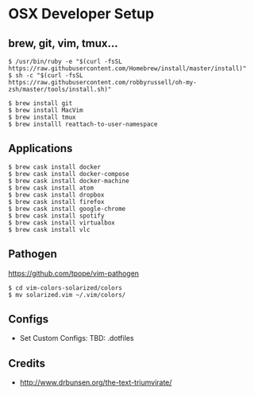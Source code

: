 # OSX Developer Setup

## brew, git, vim, tmux...
```
$ /usr/bin/ruby -e "$(curl -fsSL https://raw.githubusercontent.com/Homebrew/install/master/install)"
$ sh -c "$(curl -fsSL https://raw.githubusercontent.com/robbyrussell/oh-my-zsh/master/tools/install.sh)"

$ brew install git
$ brew install MacVim
$ brew install tmux
$ brew installl reattach-to-user-namespace
```

## Applications
```
$ brew cask install docker
$ brew cask install docker-compose
$ brew cask install docker-machine
$ brew cask install atom
$ brew cask install dropbox
$ brew cask install firefox
$ brew cask install google-chrome
$ brew cask install spotify
$ brew cask install virtualbox
$ brew cask install vlc
```

## Pathogen

https://github.com/tpope/vim-pathogen
```
$ cd vim-colors-solarized/colors
$ mv solarized.vim ~/.vim/colors/
```

## Configs
- Set Custom Configs: TBD: .dotfiles

## Credits
- http://www.drbunsen.org/the-text-triumvirate/
